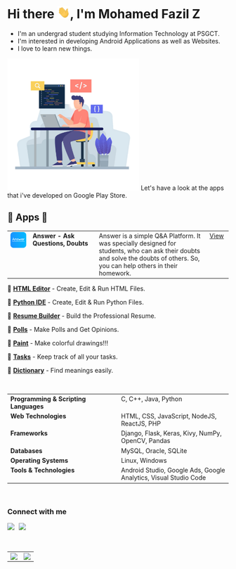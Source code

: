 # Hi there <img src="./images/gif/Hi.gif" width="29px">, I'm Mohamed Fazil Z
- I'm an undergrad student studying Information Technology at PSGCT.
- I'm interested in developing Android Applications as well as Websites.
- I love to learn new things.

<img src="./images/front-image.png" style="width:300px" />
Let's have a look at the apps that i've developed on Google Play Store.

<br />

## 🌟 Apps 🌟

<table>

  <tr>
    <td valign="top" width="10%">
      <img src="./images/apps/logo-answer.png" style="width:50px" />
    </td>
    <td valign="top" width="30%">
      <b>Answer - Ask Questions, Doubts</b>
    </td>
    <td valign="top" width="50%">
      Answer is a simple Q&A Platform. It was specially designed for students, who can ask their doubts and solve the doubts of others. So, you can help others in their homework.
    </td>
    <td valign="top" width="10%">
      <a href="https://play.google.com/store/apps/details?id=com.fazil.answer">View</a>
    </td>
  </tr>

</table>  

💫 <b><a href="https://play.google.com/store/apps/details?id=com.fazil.htmleditor">HTML Editor</a></b> -
Create, Edit & Run HTML Files.
<br />

💫 <b><a href="https://play.google.com/store/apps/details?id=com.fazil.pythonide">Python IDE</a></b> -
Create, Edit & Run Python Files.
<br />

💫 <b><a href="https://play.google.com/store/apps/details?id=app.fazil.resumebuilder">Resume Builder</a></b> -
Build the Professional Resume.
<br />

💫 <b><a href="https://play.google.com/store/apps/details?id=com.fazil.mypolls">Polls</a></b> -
Make Polls and Get Opinions.
<br />

💫 <b><a href="https://play.google.com/store/apps/details?id=com.fazil.paint">Paint</a></b> -
Make colorful drawings!!!
<br />

💫 <b><a href="https://play.google.com/store/apps/details?id=com.fazil.tasks">Tasks</a></b> -
Keep track of all your tasks.
<br />

💫 <b><a href="https://play.google.com/store/apps/details?id=com.fazil.dictionary">Dictionary</a></b> -
Find meanings easily.
<br />

<br />

<table>

  <tr>
    <td valign="top" width="50%">
      <b>Programming & Scripting Languages</b>
    </td>
    <td valign="top" width="50%">
      C, C++, Java, Python
    </td>
  </tr>

  <tr>
    <td valign="top" width="50%">
      <b>Web Technologies</b>
    </td>
    <td valign="top" width="50%">
      HTML, CSS, JavaScript, NodeJS, ReactJS, PHP 
    </td>
  </tr>

  <tr>
    <td valign="top" width="50%">
      <b>Frameworks</b>
    </td>
    <td valign="top" width="50%">
      Django, Flask, Keras, Kivy, NumPy, OpenCV, Pandas 
    </td>
  </tr>

  <tr>
    <td valign="top" width="50%">
      <b>Databases</b>
    </td>
    <td valign="top" width="50%">
      MySQL, Oracle, SQLite
    </td>
  </tr>

  <tr>
    <td valign="top" width="50%">
      <b>Operating Systems</b>
    </td>
    <td valign="top" width="50%">
      Linux, Windows
    </td>
  </tr>

  <tr>
    <td valign="top" width="50%">
      <b>Tools & Technologies</b>
    </td>
    <td valign="top" width="50%">
      Android Studio, Google Ads, Google Analytics, Visual Studio Code
    </td>
  </tr>

</table> 

<br />

### Connect with me

<a href="mailto:mohamedfazil463@gmail.com">
  <img align="left" width="26px" src="https://www.vectorlogo.zone/logos/gmail/gmail-icon.svg" />
</a>
<a href="https://www.linkedin.com/mohamed-fazil-z-30b089193/">
  <img align="left" width="24px" src="https://www.vectorlogo.zone/logos/linkedin/linkedin-icon.svg"/>
</a>
<!-- <a href="https://twitter.com/imtharunn">
  <img align="left" width="26px" src="https://www.vectorlogo.zone/logos/twitter/twitter-tile.svg" />
</a>
<a href="https://codepen.io/imtharun">
  <img align="left" width="26px" src="https://www.vectorlogo.zone/logos/codepen/codepen-icon.svg" />
</a>   -->

<br />
<br />
<br />

<table>
  <tr>
    <td valign="top" width="50%">
      <img src="https://github-readme-stats.vercel.app/api?username=fazil2003&show_icons=true&count_private=true&hide_border=true" align="left" style="width: 100%" />
    </td>
    <td valign="top" width="50%">
      <img src="https://github-readme-stats.vercel.app/api/top-langs/?username=fazil2003&langs_count=10hide_border=true&layout=compact" align="left" style="width: 100%" />
    </td>
  </tr>
</table>  

<!--
![visitors](https://visitor-badge.glitch.me/badge?page_id=samyukthagopalsamy.samyukthagopalsamy) 
-->
